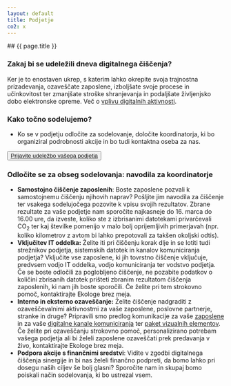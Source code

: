 ```yaml
---
layout: default
title: Podjetje
co2: x
---
```


<div class="block" markdown="1">
## {{ page.title }}

### Zakaj bi se udeležili dneva digitalnega čiščenja?
Ker je to enostaven ukrep, s katerim lahko okrepite svoja trajnostna prizadevanja, ozaveščate zaposlene, izboljšate svoje procese in učinkovitost ter zmanjšate stroške shranjevanja in podaljšate življenjsko dobo elektronske opreme. Več o [vplivu digitalnih aktivnosti](https://ewba.github.io/dcd-si/o-akciji.html).

### Kako točno sodelujemo?
- Ko se v podjetju odločite za sodelovanje, določite koordinatorja, ki bo organiziral podrobnosti akcije in bo tudi kontaktna oseba za nas.

<button>
		<a href="(https://docs.google.com/forms/d/e/1FAIpQLSfiXjBaKTUFIcxyFzyItF_W5thrnq_cFoCVBJF72FZeEIkLiQ/viewform)">Prijavite udeležbo vašega podjetja</a>
</button>

### Odločite se za obseg sodelovanja: navodila za koordinatorje
- **Samostojno čiščenje zaposlenih**: Boste zaposlene pozvali k samostojnemu čiščenju njihovih naprav? Pošljite jim navodila za čiščenje ter vsakega sodelujočega pozovite k vpisu svojih rezultatov. Zbrane rezultate za vaše podjetje nam sporočite najkasneje do 16. marca do 16.00 ure, da izveste, koliko ste z izbrisanimi  datotekami privarčevali  CO<sub>2</sub> ter kaj številke pomenijo v malo bolj oprijemljivih primerjavah (npr. koliko kilometrov z avtom bi lahko prepotovali za takšen okoljski odtis).
- **Vključitev IT oddelka:** Želite iti pri čiščenju korak dlje in se lotiti tudi strežnikov podjetja, sistemskih datotek in kanalov komuniciranja podjetja? Vključite vse zaposlene, ki jih tovrstno čiščenje vključuje, predvsem vodjo IT oddelka, vodjo komuniciranja ter vodstvo podjetja. Če se boste odločili za poglobljeno čiščenje, ne pozabite podatkov o količini zbrisanih datotek prišteti zbranim rezultatom čiščenja zaposlenih, ki nam jih boste sporočili. Če želite pri tem strokovno pomoč, kontaktirajte Ekologe brez meja.
- **Interno in eksterno ozaveščanje:** Želite čiščenje nadgraditi z ozaveščevalnimi aktivnostmi za vaše zaposlene, poslovne partnerje, stranke in druge? Pripravili smo predlog komunikacije za vaše [zaposlene](https://docs.google.com/spreadsheets/d/1YNslM6mvKHePyWdHkZnVqA0bkTkHzSlvYEKD_fVs1vA/edit?usp=sharing) in za vaše [digitalne kanale komuniciranja](https://docs.google.com/spreadsheets/d/1v25yggszoY1FQ26QoC93yvLMM5yup816TiR9873DRhE/edit?usp=sharing) ter [paket vizualnih elementov](https://drive.google.com/drive/folders/1U7UQMXgAQMiEbfDXLzpHmhtRKz7bpdHz?usp=drive_link). Če želite pri ozaveščanju strokovno pomoč, personalizirano potrebam vašega podjetja ali bi želeli zaposlene ozaveščati prek predavanja v živo, kontaktirajte Ekologe brez meja.
- **Podpora akcije s finančnimi sredstvi**: Vidite v zgodbi digitalnega čiščenja sinergije in bi nas želeli finančno podpreti, da bomo lahko pri dosegu naših ciljev še bolj glasni? Sporočite nam in skupaj bomo poiskali način sodelovanja, ki bo ustrezal vsem.

</div>
